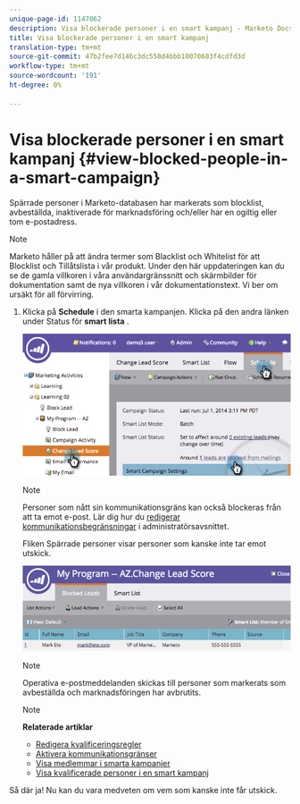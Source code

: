 ```yaml
---
unique-page-id: 1147062
description: Visa blockerade personer i en smart kampanj - Marketo Docs - Produktdokumentation
title: Visa blockerade personer i en smart kampanj
translation-type: tm+mt
source-git-commit: 47b2fee7d146c3dc558d4bbb10070683f4cdfd3d
workflow-type: tm+mt
source-wordcount: '191'
ht-degree: 0%

---
```



# Visa blockerade personer i en smart kampanj {#view-blocked-people-in-a-smart-campaign}

Spärrade personer i Marketo-databasen har markerats som blocklist, avbeställda, inaktiverade för marknadsföring och/eller har en ogiltig eller tom e-postadress.

>[!NOTE]
>
>Marketo håller på att ändra termer som Blacklist och Whitelist för att Blocklist och Tillåtslista i vår produkt. Under den här uppdateringen kan du se de gamla villkoren i våra användargränssnitt och skärmbilder för dokumentation samt de nya villkoren i vår dokumentationstext. Vi ber om ursäkt för all förvirring.

1. Klicka på **Schedule** i den smarta kampanjen. Klicka på den andra länken under Status för **smart lista** .

   ![](assets/image2014-9-22-16-3a47-3a38.png)

   >[!NOTE]
   >
   >Personer som nått sin kommunikationsgräns kan också blockeras från att ta emot e-post. Lär dig hur du [redigerar kommunikationsbegränsningar](../../../../product-docs/administration/email-setup/enable-communication-limits.md) i administratörsavsnittet.

   Fliken Spärrade personer visar personer som kanske inte tar emot utskick.

   ![](assets/image2014-9-22-16-3a48-3a11.png)

   >[!NOTE]
   >
   >Operativa e-postmeddelanden skickas till personer som markerats som avbeställda och marknadsföringen har avbrutits.

   >[!NOTE]
   >
   >**Relaterade artiklar**
   >
   >    
   >    
   >    * [Redigera kvalificeringsregler](../../../../product-docs/core-marketo-concepts/smart-campaigns/using-smart-campaigns/edit-qualification-rules-in-a-smart-campaign.md)
   >    * [Aktivera kommunikationsgränser](../../../../product-docs/administration/email-setup/enable-communication-limits.md)
   >    * [Visa medlemmar i smarta kampanjer](view-smart-campaign-members.md)
   >    * [Visa kvalificerade personer i en smart kampanj](view-qualified-people-in-a-smart-campaign.md)


Så där ja! Nu kan du vara medveten om vem som kanske inte får utskick.